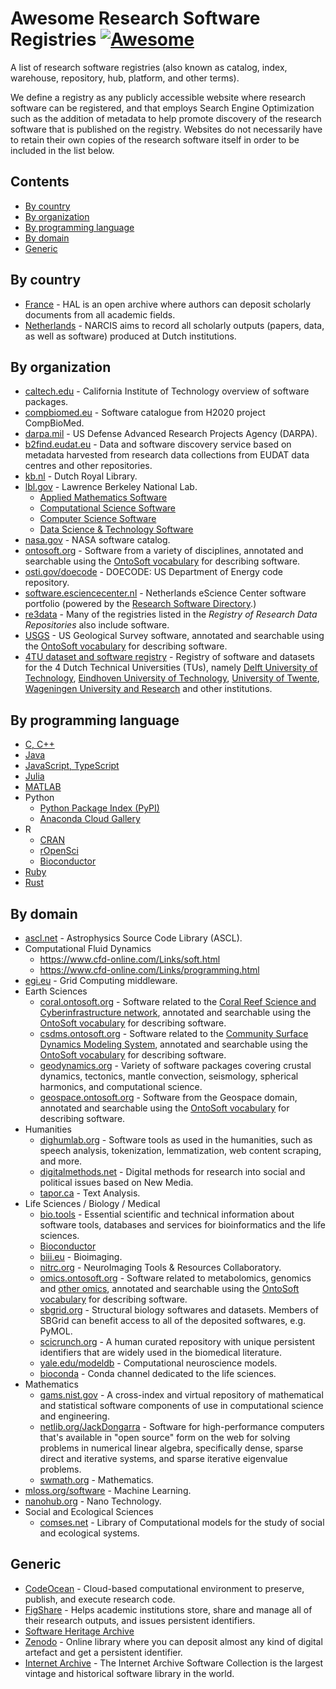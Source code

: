 # Awesome Research Software Registries [![Awesome](https://awesome.re/badge.svg)](https://awesome.re)

<!--lint disable double-link-->

A list of research software registries (also known as catalog, index, warehouse,
repository, hub, platform, and other terms).

We define a registry as any publicly accessible website where research software
can be registered, and that employs Search Engine Optimization such as the
addition of metadata to help promote discovery of the research software that is
published on the registry. Websites do not necessarily have to retain their own
copies of the research software itself in order to be included in the list
below.

## Contents

* [By country](#by-country)
* [By organization](#by-organization)
* [By programming language](#by-programming-language)
* [By domain](#by-domain)
* [Generic](#generic)

## By country

* [France](https://hal.archives-ouvertes.fr) - HAL is an open archive where
  authors can deposit scholarly documents from all academic fields.
* [Netherlands](https://narcis.nl) -  NARCIS aims to record all scholarly
  outputs (papers, data, as well as software) produced at Dutch institutions.

## By organization

* [caltech.edu](https://data.caltech.edu/search?page=1&size=25&ln=en&q=&cal_resource_type=software) - California
Institute of Technology overview of software packages.
* [compbiomed.eu](https://www.compbiomed.eu/services/software-hub/) - Software
  catalogue from H2020 project CompBioMed.
* [darpa.mil](https://www.darpa.mil/opencatalog) - US Defense Advanced Research
  Projects Agency (DARPA).
* [b2find.eudat.eu](http://b2find.eudat.eu/dataset?q=software) - Data and
  software discovery service based on metadata harvested from research data
  collections from EUDAT data centres and other repositories.
* [kb.nl](http://lab.kb.nl/) - Dutch Royal Library.
* [lbl.gov](https://lbl.gov) - Lawrence Berkeley National Lab.
  * [Applied Mathematics Software](https://crd.lbl.gov/software/applied-mathematics-software/)
  * [Computational Science Software](https://crd.lbl.gov/software/computational-science-software/)
  * [Computer Science Software](https://crd.lbl.gov/software/computer-science-software/)
  * [Data Science & Technology Software](https://crd.lbl.gov/software/data-science-and-technology-software/)
* [nasa.gov](https://software.nasa.gov/) - NASA software catalog.
* [ontosoft.org](https://www.ontosoft.org/portal/#list) - Software from a
  variety of disciplines, annotated and searchable using the
  [OntoSoft vocabulary](https://ontosoft.org/ontology.html) for describing
  software.
* [osti.gov/doecode](https://www.osti.gov/doecode/) - DOECODE: US Department of
  Energy code repository.
* [software.esciencecenter.nl](http://software.esciencecenter.nl) - Netherlands
  eScience Center software portfolio (powered by the
  [Research Software Directory](https://github.com/research-software-directory/research-software-directory).)
* [re3data](https://www.re3data.org/search?query=&contentTypes%5B%5D=Source%20code) - Many
  of the registries listed in the _Registry of Research Data Repositories_ also
  include software.
* [USGS](https://usgs.ontosoft.org/#list) - US Geological Survey software,
  annotated and searchable using the
  [OntoSoft vocabulary](https://ontosoft.org/ontology.html) for describing
  software.
* [4TU dataset and software registry](https://data.4tu.nl) - Registry of software and datasets for the 4 Dutch Technical Universities (TUs), namely [Delft University of Technology](https://www.tudelft.nl/en/), [Eindhoven University of Technology](https://www.tue.nl/en/), [University of Twente](https://www.utwente.nl/en/), [Wageningen University and Research](https://www.wur.nl/en.htm) and other institutions.

## By programming language

* [C, C++](https://conan.io/center/)
* [Java](https://search.maven.org/)
* [JavaScript, TypeScript](https://npmjs.com)
* [Julia](https://juliahub.com/ui/Packages)
* [MATLAB](https://mathworks.com/matlabcentral/fileexchange/)
* Python
  * [Python Package Index (PyPI)](https://pypi.org)
  * [Anaconda Cloud Gallery](https://anaconda.org/gallery)
* R
  * [CRAN](https://cran.r-project.org)
  * [rOpenSci](https://ropensci.org/packages/)
  * [Bioconductor](https://www.bioconductor.org/packages/release/BiocViews.html#___Software)
* [Ruby](https://rubygems.org)
* [Rust](https://crates.io)

## By domain

* [ascl.net](https://ascl.net) - Astrophysics Source Code Library (ASCL).
* Computational Fluid Dynamics
  * https://www.cfd-online.com/Links/soft.html
  * https://www.cfd-online.com/Links/programming.html
* [egi.eu](https://appdb.egi.eu/browse/software) - Grid Computing middleware.
* Earth Sciences
  * [coral.ontosoft.org](https://coral.ontosoft.org/#list) - Software related to
    the
    [Coral Reef Science and Cyberinfrastructure network](https://www.earthcube.org/group/crescynt-coral-reef-science-cyberinfrastructure-network),
    annotated and searchable using the [OntoSoft vocabulary](https://ontosoft.org/ontology.html)
    for describing software.
  * [csdms.ontosoft.org](https://csdms.ontosoft.org/#list) - Software related to
    the [Community Surface Dynamics Modeling System](https://en.wikipedia.org/wiki/Community_Surface_Dynamics_Modeling_System),
    annotated and searchable using the [OntoSoft vocabulary](https://ontosoft.org/ontology.html)
    for describing software.
  * [geodynamics.org](https://geodynamics.org/cig/software/) - Variety of
    software packages covering crustal dynamics, tectonics, mantle convection,
    seismology, spherical harmonics, and computational science.
  * [geospace.ontosoft.org](https://geospace.ontosoft.org/#list) - Software from
    the Geospace domain, annotated and searchable using the
    [OntoSoft vocabulary](https://ontosoft.org/ontology.html) for describing
    software.
* Humanities
  * [dighumlab.org](https://dighumlab.org/tools/) - Software tools as used in
  the humanities, such as speech analysis, tokenization, lemmatization, web
  content scraping, and more.
  * [digitalmethods.net](https://wiki.digitalmethods.net/Dmi/ToolDatabase) - Digital
  methods for research into social and political issues based on New Media.
  * [tapor.ca](http://tapor.ca/home) - Text Analysis.
* Life Sciences / Biology / Medical
  * [bio.tools](https://bio.tools) - Essential scientific and technical
  information about software tools, databases and services for bioinformatics
  and the life sciences.
  * [Bioconductor](https://www.bioconductor.org/packages/release/BiocViews.html#___Software)
  * [biii.eu](https://biii.eu) - Bioimaging.
  * [nitrc.org](https://nitrc.org) - NeuroImaging Tools & Resources Collaboratory.
  * [omics.ontosoft.org](https://omics.ontosoft.org/#list) - Software related to
    metabolomics, genomics and
    [other omics](https://en.wikipedia.org/wiki/Omics), annotated and searchable
    using the [OntoSoft vocabulary](https://ontosoft.org/ontology.html) for
    describing software.
  * [sbgrid.org](https://sbgrid.org/software/) - Structural biology softwares
  and datasets. Members of SBGrid can benefit access to all of the deposited
  softwares, e.g. PyMOL.
  * [scicrunch.org](https://scicrunch.org/browse/resourcedashboard) - A human
  curated repository with unique persistent identifiers that are widely used in
  the biomedical literature.
  * [yale.edu/modeldb](https://senselab.med.yale.edu/modeldb/) - Computational
  neuroscience models.
  * [bioconda](https://bioconda.github.io/) - Conda channel dedicated to the life sciences.
* Mathematics
  * [gams.nist.gov](https://gams.nist.gov/cgi-bin/serve.cgi/Packages) - A
  cross-index and virtual repository of mathematical and statistical software
  components of use in computational science and engineering.
  * [netlib.org/JackDongarra](http://www.netlib.org/utk/people/JackDongarra/la-sw.html) - Software
  for high-performance computers that's available in "open source" form on the
  web for solving problems in numerical linear algebra, specifically dense,
  sparse direct and iterative systems, and sparse iterative eigenvalue problems.
  * [swmath.org](https://swmath.org) - Mathematics.
* [mloss.org/software](https://mloss.org/software) - Machine Learning.
* [nanohub.org](https://nanohub.org/resources/tools) - Nano Technology.
* Social and Ecological Sciences
  * [comses.net](https://www.comses.net/codebases/) - Library of Computational
    models for the study of social and ecological systems.


## Generic

* [CodeOcean](https://codeocean.com) - Cloud-based computational environment to
  preserve, publish, and execute research code.
* [FigShare](https://figshare.com) - Helps academic institutions store, share
  and manage all of their research outputs, and issues persistent identifiers.
* [Software Heritage Archive](https://www.softwareheritage.org)
* [Zenodo](https://zenodo.org) - Online library where you can deposit almost
  any kind of digital artefact and get a persistent identifier.
* [Internet Archive](https://archive.org/details/software) - The Internet
  Archive Software Collection is the largest vintage and historical software
  library in the world.

